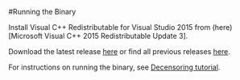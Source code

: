 #Running the Binary

Install Visual C++ Redistributable for Visual Studio 2015 from (here)[Microsoft Visual C++ 2015 Redistributable Update 3].

Download the latest release [here](https://github.com/deeppomf/DeepCreamPy/releases/latest) or find all previous releases [here](https://github.com/deeppomf/DeepCreamPy/releases).

For instructions on running the binary, see [Decensoring tutorial](USAGE.md).
